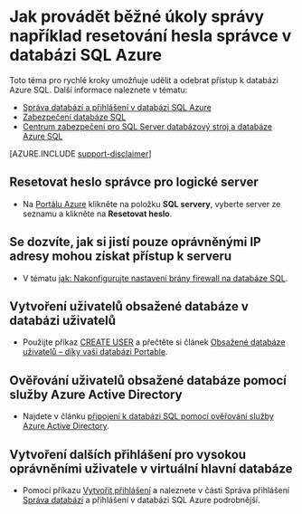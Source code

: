 <properties
    pageTitle="Jak udělat úkoly správy, například resetování hesla správce | Microsoft Azure"
    description="Popisuje, jak provádět běžné úkoly správy v databázi SQL. Například resetování hesla správce, poskytnutí a odebrání přístup."
    services="sql-database"
    documentationCenter=""
    authors="v-shysun"
    manager="felixwu"
    editor=""
    keywords="resetování hesla správce"/>

<tags
    ms.service="sql-database"
    ms.workload="data-management"
    ms.tgt_pltfrm="na"
    ms.devlang="na"
    ms.topic="article"
    ms.date="09/13/2016"
    ms.author="v-shysun"/>

# <a name="how-to-perform-common-administrative-tasks-such-as-resetting-admin-password-in-azure-sql-database"></a>Jak provádět běžné úkoly správy například resetování hesla správce v databázi SQL Azure
Toto téma pro rychlé kroky umožňuje udělit a odebrat přístup k databázi Azure SQL. Další informace naleznete v tématu:

- [Správa databází a přihlášení v databázi SQL Azure](sql-database-manage-logins.md)
- [Zabezpečení databáze SQL](sql-database-security.md)
- [Centrum zabezpečení pro SQL Server databázový stroj a databáze Azure SQL](https://msdn.microsoft.com/library/bb510589)


[AZURE.INCLUDE [support-disclaimer](../../includes/support-disclaimer.md)]

## <a name="to-reset-admin-password-for-a-logical-server"></a>Resetovat heslo správce pro logické server

- Na [Portálu Azure](https://portal.azure.com) klikněte na položku **SQL servery**, vyberte server ze seznamu a klikněte na **Resetovat heslo**.

## <a name="to-help-make-sure-only-authorized-ip-addresses-are-allowed-to-access-the-server"></a>Se dozvíte, jak si jistí pouze oprávněnými IP adresy mohou získat přístup k serveru
- V tématu [jak: Nakonfigurujte nastavení brány firewall na databáze SQL](sql-database-configure-firewall-settings.md).

## <a name="to-create-contained-database-users-in-the-user-database"></a>Vytvoření uživatelů obsažené databáze v databázi uživatelů
- Použijte příkaz [CREATE USER](https://msdn.microsoft.com/library/ms173463.aspx) a přečtěte si článek [Obsažené databáze uživatelů – díky vaši databázi Portable](https://msdn.microsoft.com/library/ff929188.aspx).

## <a name="to-authenticate-contained-database-users-by-using-your-azure-active-directory"></a>Ověřování uživatelů obsažené databáze pomocí služby Azure Active Directory
- Najdete v článku [připojení k databázi SQL pomocí ověřování služby Azure Active Directory](sql-database-aad-authentication.md).

## <a name="to-create-additional-logins-for-high-privileged-users-in-the-virtual-master-database"></a>Vytvoření dalších přihlášení pro vysokou oprávněními uživatele v virtuální hlavní databáze
- Pomocí příkazu [Vytvořit přihlášení](https://msdn.microsoft.com/library/ms189751.aspx) a naleznete v části Správa přihlášení [Správa databází](sql-database-manage-logins.md) a přihlášení v databázi SQL Azure podrobnější.
